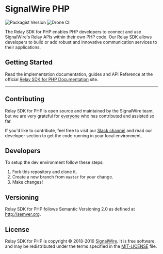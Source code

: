 # SignalWire PHP


![Packagist Version](https://img.shields.io/packagist/v/signalwire/signalwire.svg)
![Drone CI](https://ci.signalwire.com/api/badges/signalwire/signalwire-php/status.svg)

The Relay SDK for PHP enables PHP developers to connect and use SignalWire's Relay APIs within their own PHP code. Our Relay SDK allows developers to build or add robust and innovative communication services to their applications.

## Getting Started

Read the implementation documentation, guides and API Reference at the official [Relay SDK for PHP Documentation](https://docs.signalwire.com/topics/relay-sdk-php) site.

---

## Contributing

Relay SDK for PHP is open source and maintained by the SignalWire team, but we are very grateful for [everyone](https://github.com/signalwire/signalwire-php/contributors) who has contributed and assisted so far.

If you'd like to contribute, feel free to visit our [Slack channel](https://signalwire.community/) and read our developer section to get the code running in your local environment.

## Developers

To setup the dev environment follow these steps:

1. Fork this repository and clone it.
2. Create a new branch from `master` for your change.
3. Make changes!

## Versioning

Relay SDK for PHP follows Semantic Versioning 2.0 as defined at <http://semver.org>.

## License

Relay SDK for PHP is copyright © 2018-2019
[SignalWire](http://signalwire.com). It is free software, and may be redistributed under the terms specified in the [MIT-LICENSE](https://github.com/signalwire/signalwire-php/blob/master/LICENSE) file.
